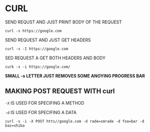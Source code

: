 # CURL

SEND REQUST AND JUST PRINT BODY OF THE REQUEST

```
curl -s https://google.com
```

SEND REQUEST AND JUST GET HEADERS

```
curl -s -I https://google.com
```

SED REQUEST A GET BOTH HEADERS AND BODY

```
curk -s -i https://google.com/
```

**SMALL -s LETTER JUST REMOVES SOME ANOYING PROGRESS BAR**

## MAKING POST REQUEST WITH curl

`-X` IS USED FOR SPECIFING A METHOD

`-d` IS USED FOR SPECIFING A DATA

```
curl -s -i -X POST htts//google.com -d rade=smrade -d foo=bar -d baz=shiba
```